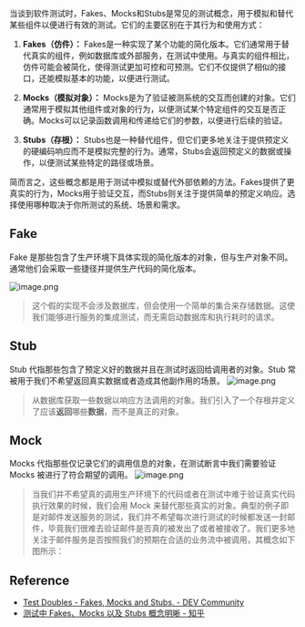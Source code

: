 当谈到软件测试时，Fakes、Mocks和Stubs是常见的测试概念，用于模拟和替代某些组件以便进行有效的测试。它们的主要区别在于其行为和使用方式：

1. **Fakes（仿件）：** Fakes是一种实现了某个功能的简化版本。它们通常用于替代真实的组件，例如数据库或外部服务，在测试中使用。与真实的组件相比，仿件可能会被简化，使得测试更加可控和可预测。它们不仅提供了相似的接口，还能模拟基本的功能，以便进行测试。

2. **Mocks（模拟对象）：** Mocks是为了验证被测系统的交互而创建的对象。它们通常用于模拟其他组件或对象的行为，以便测试某个特定组件的交互是否正确。Mocks可以记录函数调用和传递给它们的参数，以便进行后续的验证。

3. **Stubs（存根）：** Stubs也是一种替代组件，但它们更多地关注于提供预定义的硬编码响应而不是模拟完整的行为。通常，Stubs会返回预定义的数据或操作，以便测试某些特定的路径或场景。

简而言之，这些概念都是用于测试中模拟或替代外部依赖的方法。Fakes提供了更真实的行为，Mocks用于验证交互，而Stubs则关注于提供简单的预定义响应。选择使用哪种取决于你所测试的系统、场景和需求。

## Fake

Fake 是那些包含了生产环境下具体实现的简化版本的对象，但与生产对象不同。通常他们会采取一些捷径并提供生产代码的简化版本。

![image.png](https://pic-1257412153.cos.ap-nanjing.myqcloud.com/images/2024/01/01/20240101115132-b9db26.png)

> 这个假的实现不会涉及数据库，但会使用一个简单的集合来存储数据。这使我们能够进行服务的集成测试，而无需启动数据库和执行耗时的请求。


## Stub
Stub 代指那些包含了预定义好的数据并且在测试时返回给调用者的对象。Stub 常被用于我们不希望返回真实数据或者造成其他副作用的场景。
![image.png](https://pic-1257412153.cos.ap-nanjing.myqcloud.com/images/2024/01/01/20240101115303-446114.png)
> 从数据库获取一些数据以响应方法调用的对象。我们引入了一个存根并定义了应该**返回**哪些**数据**，而不是真正的对象。

## Mock

Mocks 代指那些仅记录它们的调用信息的对象，在测试断言中我们需要验证 Mocks 被进行了符合期望的调用。
![image.png](https://pic-1257412153.cos.ap-nanjing.myqcloud.com/images/2024/01/01/20240101115606-319374.png)
> 当我们并不希望真的调用生产环境下的代码或者在测试中难于验证真实代码执行效果的时候，我们会用 Mock 来替代那些真实的对象。典型的例子即是对邮件发送服务的测试，我们并不希望每次进行测试的时候都发送一封邮件，毕竟我们很难去验证邮件是否真的被发出了或者被接收了。我们更多地关注于邮件服务是否按照我们的预期在合适的业务流中被调用，其概念如下图所示：
## Reference

- [Test Doubles - Fakes, Mocks and Stubs. - DEV Community](https://dev.to/milipski/test-doubles---fakes-mocks-and-stubs)
- [测试中 Fakes、Mocks 以及 Stubs 概念明晰 - 知乎](https://zhuanlan.zhihu.com/p/26942686)